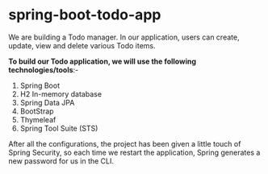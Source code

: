 # spring-boot-todo-app
We are building a Todo manager. In our application, users can create, update,
view and delete various Todo items.

**To build our Todo application, we will use the following technologies/tools**:-
1. Spring Boot
2. H2 In-memory database
3. Spring Data JPA
4. BootStrap
5. Thymeleaf
6. Spring Tool Suite (STS)
<p>
  After all the configurations, the project has been given a little touch of Spring Security, so each time we restart the
  application, Spring generates a new password for us in the CLI.
 </p>

